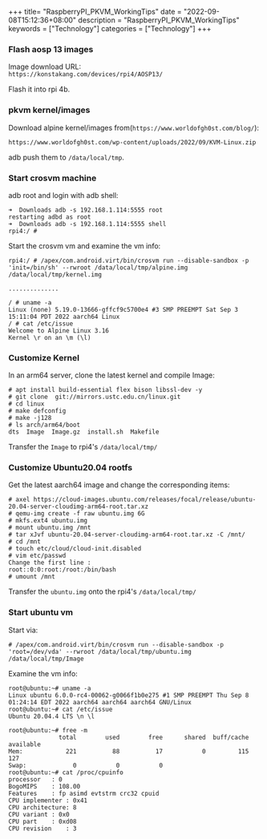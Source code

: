 +++
title= "RaspberryPI_PKVM_WorkingTips"
date = "2022-09-08T15:12:36+08:00"
description = "RaspberryPI_PKVM_WorkingTips"
keywords = ["Technology"]
categories = ["Technology"]
+++
### Flash aosp 13 images
Image download URL:    
`https://konstakang.com/devices/rpi4/AOSP13/`   

Flash it into rpi 4b.    

### pkvm kernel/images
Download alpine kernel/images from(`https://www.worldofgh0st.com/blog/`):    

`https://www.worldofgh0st.com/wp-content/uploads/2022/09/KVM-Linux.zip`  

adb push them to `/data/local/tmp`.    

### Start crosvm machine
adb root and login with adb shell:    

```
➜  Downloads adb -s 192.168.1.114:5555 root 
restarting adbd as root
➜  Downloads adb -s 192.168.1.114:5555 shell
rpi4:/ # 
```
Start the crosvm vm and examine the vm info:   

```
rpi4:/ # /apex/com.android.virt/bin/crosvm run --disable-sandbox -p 'init=/bin/sh' --rwroot /data/local/tmp/alpine.img /data/local/tmp/kernel.img

..............

/ # uname -a
Linux (none) 5.19.0-13666-gffcf9c5700e4 #3 SMP PREEMPT Sat Sep 3 15:11:04 PDT 2022 aarch64 Linux
/ # cat /etc/issue
Welcome to Alpine Linux 3.16
Kernel \r on an \m (\l)

```

### Customize Kernel
In an arm64 server, clone the latest kernel and compile Image:    

```
# apt install build-essential flex bison libssl-dev -y
# git clone  git://mirrors.ustc.edu.cn/linux.git
# cd linux
# make defconfig
# make -j128
# ls arch/arm64/boot
dts  Image  Image.gz  install.sh  Makefile
```
Transfer the `Image` to rpi4's `/data/local/tmp/`    
### Customize Ubuntu20.04 rootfs
Get the latest aarch64 image and change the corresponding items:    

```
# axel https://cloud-images.ubuntu.com/releases/focal/release/ubuntu-20.04-server-cloudimg-arm64-root.tar.xz
# qemu-img create -f raw ubuntu.img 6G
# mkfs.ext4 ubuntu.img
# mount ubuntu.img /mnt
# tar xJvf ubuntu-20.04-server-cloudimg-arm64-root.tar.xz -C /mnt/
# cd /mnt
# touch etc/cloud/cloud-init.disabled
# vim etc/passwd
Change the first line :   
root::0:0:root:/root:/bin/bash
# umount /mnt
```
Transfer the `ubuntu.img` onto the rpi4's `/data/local/tmp/`     

### Start ubuntu vm
Start via:    

```
# /apex/com.android.virt/bin/crosvm run --disable-sandbox -p 'root=/dev/vda' --rwroot /data/local/tmp/ubuntu.img /data/local/tmp/Image
```

Examine the vm info:   

```
root@ubuntu:~# uname -a
Linux ubuntu 6.0.0-rc4-00062-g0066f1b0e275 #1 SMP PREEMPT Thu Sep 8 01:24:14 EDT 2022 aarch64 aarch64 aarch64 GNU/Linux
root@ubuntu:~# cat /etc/issue
Ubuntu 20.04.4 LTS \n \l

root@ubuntu:~# free -m
              total        used        free      shared  buff/cache   available
Mem:            221          88          17           0         115         127
Swap:             0           0           0
root@ubuntu:~# cat /proc/cpuinfo
processor	: 0
BogoMIPS	: 108.00
Features	: fp asimd evtstrm crc32 cpuid
CPU implementer	: 0x41
CPU architecture: 8
CPU variant	: 0x0
CPU part	: 0xd08
CPU revision	: 3
```
